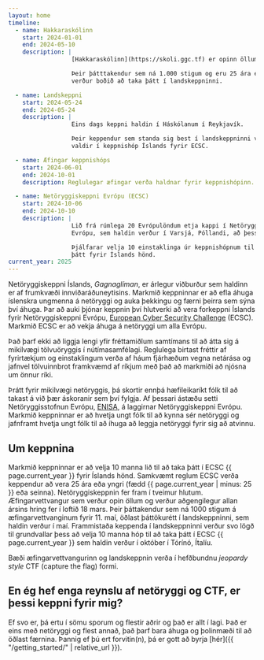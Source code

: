 ```yaml
---
layout: home
timeline:
  - name: Hakkaraskólinn
    start: 2024-01-01
    end: 2024-05-10
    description: |
                  [Hakkaraskólinn](https://skoli.ggc.tf) er opinn öllum!

                  Þeir þátttakendur sem ná 1.000 stigum og eru 25 ára eða yngri
                  verður boðið að taka þátt í landskeppninni.

  - name: Landskeppni
    start: 2024-05-24
    end: 2024-05-24
    description: |
                  Eins dags keppni haldin í Háskólanum í Reykjavík.

                  Þeir keppendur sem standa sig best í landskeppninni verða
                  valdir í keppnishóp Íslands fyrir ECSC.

  - name: Æfingar keppnishóps
    start: 2024-06-01
    end: 2024-10-01
    description: Reglulegar æfingar verða haldnar fyrir keppnishópinn.

  - name: Netöryggiskeppni Evrópu (ECSC)
    start: 2024-10-06
    end: 2024-10-10
    description: |
                  Lið frá rúmlega 20 Evrópulöndum etja kappi í Netöryggiskeppni
                  Evrópu, sem haldin verður í Varsjá, Póllandi, að þessu sinni.

                  Þjálfarar velja 10 einstaklinga úr keppnishópnum til að taka
                  þátt fyrir Íslands hönd.
current_year: 2025
---
```


Netöryggiskeppni Íslands, *Gagnaglíman*, er árlegur viðburður sem haldinn er af frumkvæði
innviðaráðuneytisins. Markmið keppninnar er að efla áhuga
íslenskra ungmenna á netöryggi og auka þekkingu og færni þeirra sem sýna því
áhuga. Þar að auki þjónar keppnin því hlutverki að vera forkeppni Íslands fyrir
Netöryggiskeppni Evrópu, [European Cyber Security
Challenge](https://ecsc.eu) (ECSC). Markmið ECSC er
að vekja áhuga á netöryggi um alla Evrópu.

Það þarf ekki að liggja lengi yfir fréttamiðlum samtímans til að átta sig
á mikilvægi tölvuöryggis í nútímasamfélagi. Reglulega birtast fréttir af
fyrirtækjum og einstaklingum verða af háum fjárhæðum vegna netárása og jafnvel
tölvuinnbrot framkvæmd af ríkjum með það að markmiði að njósna um önnur ríki.

Þrátt fyrir mikilvægi netöryggis, þá skortir ennþá hæfileikaríkt fólk
til að takast á við þær áskoranir sem því fylgja. Af þessari ástæðu setti
Netöryggisstofnun Evrópu, [ENISA](https://www.enisa.europa.eu/), á
laggirnar Netöryggiskeppni Evrópu. Markmið keppninnar er að hvetja ungt fólk
til að kynna sér netöryggi og jafnframt hvetja ungt fólk til að íhuga að
leggja netöryggi fyrir sig að atvinnu.

Um keppnina
-----------

Markmið keppninnar er að velja 10 manna lið til að taka þátt í ECSC {{ page.current_year }} fyrir
Íslands hönd. Samkvæmt reglum ECSC verða keppendur að vera 25 ára eða yngri
(fædd {{ page.current_year | minus: 25 }} eða seinna). Netöryggiskeppnin fer fram í tveimur
hlutum. Æfingarvettvangur sem verður opin öllum og verður aðgengilegur allan ársins hring fer í loftið 18 mars.
Þeir þáttakendur sem ná 1000 stigum á æfingarvettvanginum fyrir 11. maí, öðlast þáttökurétt í
landskeppninni, sem haldin verður í maí. Frammistaða keppenda í landskeppninni verður svo lögð til
grundvallar þess að velja 10 manna hóp til að taka þátt í ECSC {{ page.current_year }} sem
haldin verður í október í Tórínó, Ítalíu.

Bæði æfingarvettvangurinn og landskeppnin verða í hefðbundnu *jeopardy style* CTF (capture the flag) formi.

En ég hef enga reynslu af netöryggi og CTF, er þessi keppni fyrir mig?
----------------------------------------------------------------------

Ef svo er, þá ertu í sömu sporum og flestir aðrir og það er allt í lagi. Það er
eins með netöryggi og flest annað, það þarf bara áhuga og þolinmæði til að
öðlast færnina. Þannig ef þú ert forvitin(n), þá er gott að byrja
[hér]({{ "/getting_started/" | relative_url }}).




